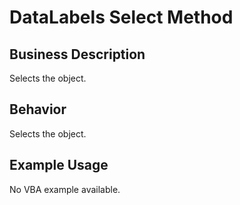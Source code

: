 # DataLabels Select Method

## Business Description
Selects the object.

## Behavior
Selects the object.

## Example Usage
No VBA example available.
